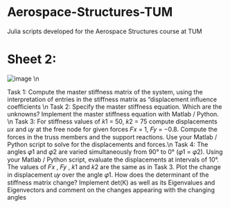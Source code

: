 # Aerospace-Structures-TUM
Julia scripts developed for the Aerospace Structures course at TUM


# Sheet 2: 

![image](https://user-images.githubusercontent.com/17317256/235768914-6145f03a-754f-4a75-88a6-2362f2e5fd5f.png) \n

Task 1: Compute the master stiffness matrix of the system, using the interpretation of entries
in the stiffness matrix as “displacement influence coefficients \n
Task 2: Specify the master stiffness equation. Which are the unknowns? Implement the master stiffness equation with Matlab / Python. \n
Task 3: For stiffness values of 𝑘1 = 50, 𝑘2 = 75 compute displacements 𝑢𝑥 and 𝑢𝑦 at the free node for given forces 𝐹𝑥 = 1, 𝐹𝑦 = −0.8. Compute the forces in the truss members and the support reactions. Use your Matlab / Python script to solve for the displacements and forces.\n
Task 4: The angles 𝜑1 and 𝜑2 are varied simultaneously from 90° to 0° (𝜑1 = 𝜑2). Using your Matlab / Python script, evaluate the displacements at intervals of 10°. The values of 𝐹𝑥 , 𝐹𝑦 , 𝑘1 and 𝑘2 are the same as in Task 3. Plot the change in displacement 𝑢𝑦 over the angle 𝜑1. How does the determinant of the stiffness matrix change? Implement det(K) as well as its Eigenvalues and Eigenvectors and comment on the changes appearing with the changing angles

